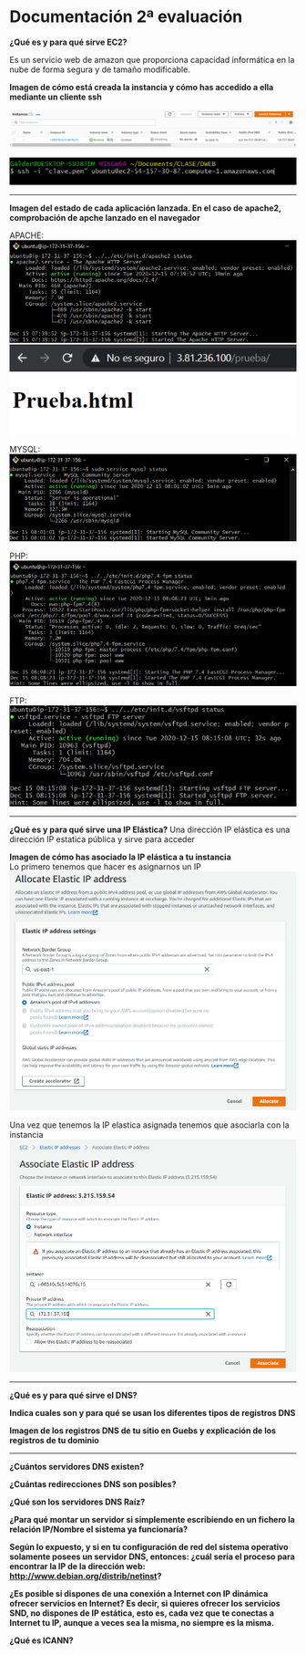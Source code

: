 # Documentación 2ª evaluación

**¿Qué es y para qué sirve EC2?**

Es un servicio web de amazon que proporciona capacidad informática en la nube de forma segura y de tamaño modificable.

**Imagen de cómo está creada la instancia y cómo has accedido a ella mediante un cliente ssh**

![](https://github.com/GalderGG/fotosDocumentacion/blob/master/13.png?raw=true)

![](https://github.com/GalderGG/fotosDocumentacion/blob/master/16.png?raw=true)

<hr>

**Imagen del estado de cada aplicación lanzada. En el caso de apache2, comprobación de apche lanzado en el navegador**

APACHE:<br>
![](https://github.com/GalderGG/fotosDocumentacion/blob/master/29.png?raw=true)<br>
![](https://github.com/GalderGG/fotosDocumentacion/blob/master/21.png?raw=true)

MYSQL:<br>
![](https://github.com/GalderGG/fotosDocumentacion/blob/master/24.png?raw=true)

PHP:<br>
![](https://github.com/GalderGG/fotosDocumentacion/blob/master/26.png?raw=true)

FTP:<br>
![](https://github.com/GalderGG/fotosDocumentacion/blob/master/28.png?raw=true)

<hr>

**¿Qué es y para qué sirve una IP Elástica?**
Una dirección IP elástica es una dirección IP estatica pública y sirve para acceder

**Imagen de cómo has asociado la IP elástica a tu instancia**<br>
Lo primero tenemos que hacer es asignarnos un IP<br>
![](https://github.com/GalderGG/fotosDocumentacion/blob/master/31.png?raw=true)

Una vez que tenemos la IP elastica asignada tenemos que asociarla con la instancia<br>
![](https://github.com/GalderGG/fotosDocumentacion/blob/master/33.png?raw=true)

<hr>

**¿Qué es y para qué sirve el DNS?**

**Indica cuales son y para qué se usan los diferentes tipos de registros DNS**

**Imagen de los registros DNS de tu sitio en Guebs y explicación de los registros de tu dominio**

<hr>

**¿Cuántos servidores DNS existen?**

**¿Cuántas redirecciones DNS son posibles?**

**¿Qué son los servidores DNS Raíz?**

**¿Para qué montar un servidor si simplemente escribiendo en un fichero la relación IP/Nombre el sistema ya funcionaría?**

**Según lo expuesto, y si en tu configuración de red del sistema operativo solamente posees un servidor DNS, entonces: ¿cuál sería el proceso para encontrar la IP de la dirección web: http://www.debian.org/distrib/netinst?**

**¿Es posible si dispones de una conexión a Internet con IP dinámica ofrecer servicios en Internet? Es decir, si quieres ofrecer los servicios SND, no dispones de IP estática, esto es, cada vez que te conectas a Internet tu IP, aunque a veces sea la misma, no siempre es la misma.**

**¿Qué es ICANN?**
